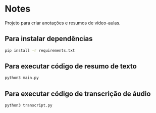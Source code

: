 # Notes
Projeto para criar anotações e resumos de vídeo-aulas.

## Para instalar dependências
```bash
pip install -r requirements.txt
```

## Para executar código de resumo de texto
```bash
python3 main.py
```

## Para executar código de transcrição de áudio
```bash
python3 transcript.py
```